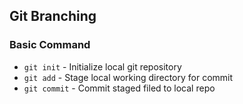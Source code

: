 ## Git Branching

### Basic Command

* `git init` - Initialize local git repository
* `git add` - Stage local working directory for commit
* `git commit` - Commit staged filed to local repo
